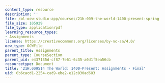 ```yaml
---
content_type: resource
description: ''
file: /ol-ocw-studio-app/courses/21h-009-the-world-1400-present-spring-2014/0b6cacd12254cad9ebe2e12c830ad683_MIT21H_009S14_FinalAssign.pdf
file_size: 105929
file_type: application/pdf
learning_resource_types:
- Assignments
license: https://creativecommons.org/licenses/by-nc-sa/4.0/
ocw_type: OCWFile
parent_title: Assignments
parent_type: CourseSection
parent_uid: e437135d-cf87-7e61-6c35-a0d1f5ea56cb
resourcetype: Document
title: '21H.009S14 The World: 1400-Present: Assignments - Final'
uid: 0b6cacd1-2254-cad9-ebe2-e12c830ad683
---
```

